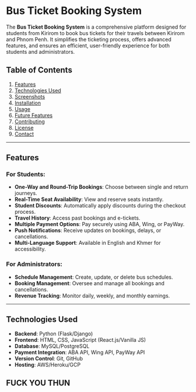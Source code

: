 # Bus Ticket Booking System

The **Bus Ticket Booking System** is a comprehensive platform designed for students from Kirirom to book bus tickets for their travels between Kirirom and Phnom Penh. It simplifies the ticketing process, offers advanced features, and ensures an efficient, user-friendly experience for both students and administrators.

## Table of Contents
1. [Features](#features)
2. [Technologies Used](#technologies-used)
3. [Screenshots](#screenshots)
4. [Installation](#installation)
5. [Usage](#usage)
6. [Future Features](#future-features)
7. [Contributing](#contributing)
8. [License](#license)
9. [Contact](#contact)

---

## Features

### For Students:
- **One-Way and Round-Trip Bookings**: Choose between single and return journeys.
- **Real-Time Seat Availability**: View and reserve seats instantly.
- **Student Discounts**: Automatically apply discounts during the checkout process.
- **Travel History**: Access past bookings and e-tickets.
- **Multiple Payment Options**: Pay securely using ABA, Wing, or PayWay.
- **Push Notifications**: Receive updates on bookings, delays, or cancellations.
- **Multi-Language Support**: Available in English and Khmer for accessibility.

### For Administrators:
- **Schedule Management**: Create, update, or delete bus schedules.
- **Booking Management**: Oversee and manage all bookings and cancellations.
- **Revenue Tracking**: Monitor daily, weekly, and monthly earnings.

---

## Technologies Used
- **Backend**: Python (Flask/Django)
- **Frontend**: HTML, CSS, JavaScript (React.js/Vanilla JS)
- **Database**: MySQL/PostgreSQL
- **Payment Integration**: ABA API, Wing API, PayWay API
- **Version Control**: Git, GitHub
- **Hosting**: AWS/Heroku/GCP 

## FUCK YOU THUN
